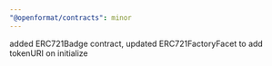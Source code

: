 ```yaml
---
"@openformat/contracts": minor
---
```


added ERC721Badge contract, updated ERC721FactoryFacet to add tokenURI on initialize
